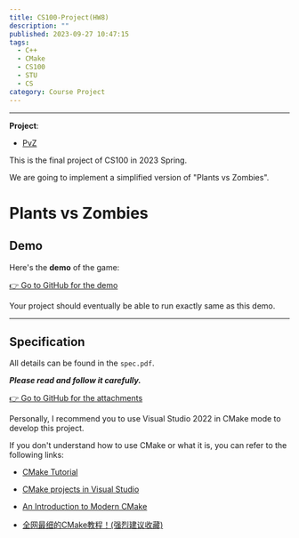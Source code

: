 ```yaml
---
title: CS100-Project(HW8)
description: ""
published: 2023-09-27 10:47:15
tags:
  - C++
  - CMake
  - CS100
  - STU
  - CS
category: Course Project
---
```


---

**Project**:
- [PvZ]()

This is the final project of CS100 in 2023 Spring.

We are going to implement a simplified version of "Plants vs Zombies".

<!--more-->


# Plants vs Zombies

## Demo

Here's the **demo** of the game:

[👉 Go to GitHub for the demo](https://github.com/zivmax/CS100-2023-Spring-homework-resources/tree/main/hw8_demo/)

Your project should eventually be able to run exactly same as this demo.

---

## Specification

All details can be found in the `spec.pdf`.

***Please read and follow it carefully.***

[👉 Go to GitHub for the attachments](https://github.com/zivmax/CS100-2023-Spring-homework-resources/tree/main/hw8_attachments/)

Personally, I recommend you to use Visual Studio 2022 in CMake mode to develop this project.

If you don't understand how to use CMake or what it is, you can refer to the following links:

- [CMake Tutorial](https://cmake.org/cmake/help/latest/guide/tutorial/index.html)

- [CMake projects in Visual Studio](https://learn.microsoft.com/en-us/cpp/build/cmake-projects-in-visual-studio?view=msvc-170)

- [An Introduction to Modern CMake](https://cliutils.gitlab.io/modern-cmake/)

- [全网最细的CMake教程！(强烈建议收藏)](https://zhuanlan.zhihu.com/p/534439206)
